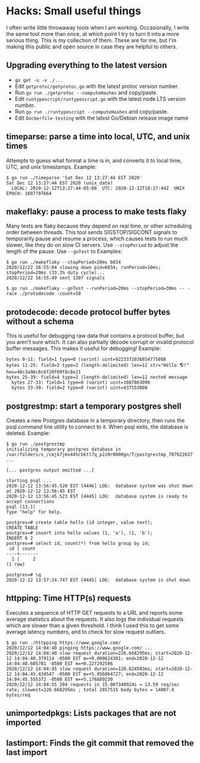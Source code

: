 # Hacks: Small useful things

I often write little throwaway tools when I am working. Occasionally, I write the same tool more than once, at which point I try to turn it into a more serious thing. This is my collection of them. These are for me, but I'm making this public and open source in case they are helpful to others.

## Upgrading everything to the latest version

* `go get -u -v ./...`
* Edit `getprotoc/getprotoc.go` with the latest protoc version number.
* Run `go run ./getprotoc --computeHashes` and copy/paste.
* Edit `runtypescript/runtypescript.go` with the latest node LTS version number.
* Run `go run ./runtypescript --computeHashes` and copy/paste.
* Edit `Dockerfile-testing` with the latest Go/Debian release image name


## timeparse: parse a time into local, UTC, and unix times

Attempts to guess what format a time is in, and converts it to local time, UTC, and unix timestamps. Example:

```
$ go run ./timeparse 'Sat Dec 12 13:27:44 EST 2020'
Sat Dec 12 13:27:44 EST 2020 (unix_date)
  LOCAL: 2020-12-12T13:27:44-05:00  UTC: 2020-12-12T18:27:44Z  UNIX EPOCH: 1607797664
```


## makeflaky: pause a process to make tests flaky

Many tests are flaky because they depend on real time, or other scheduling order between threads. This tool sends SIGSTOP/SIGCONT signals to temporarily pause and resume a process, which causes tests to run much slower, like they do on slow CI servers. Use `--stopPeriod` to adjust the length of the pause. Use `--goTest` to Examples:

```
$ go run ./makeflaky --stopPeriod=20ms 6034
2020/12/22 16:55:04 slowing down pid=6034; runPeriod=10ms; stopPeriod=20ms (33.3% duty cycle)...
2020/12/22 16:55:49 sent 1307 signals

$ go run ./makeflaky --goTest --runPeriod=20ms --stopPeriod=30ms -- -race ./protodecode -count=50
```


## protodecode: decode protocol buffer bytes without a schema

This is useful for debugging raw data that contains a protocol buffer, but you aren't sure which. It can also partially decode corrupt or invalid protocol buffer messages. This makes it useful for debugging! Example:

```$ go run ./protodecode --nested=4 out
bytes 0-11: field=1 type=0 (varint) uint=9223372036854775808
bytes 11-25: field=2 type=2 (length-delimited) len=12 str="Héllo 🌎!" hex=48c3a96c6c6f20f09f8c8e21
bytes 25-39: field=4 type=2 (length-delimited) len=12 nested message
  bytes 27-33: field=1 type=0 (varint) uint=1607863096
  bytes 33-39: field=2 type=0 (varint) uint=437553000
```


## postgrestmp: start a temporary postgres shell

Creates a new Postgres database in a temporary directory, then runs the psql command line utility to connect to it. When psql exits, the database is deleted. Example:

```
$ go run ./postgrestmp 
initializing temporary postgres database in /var/folders/s_/cmjk7jmx445cbktl7q_p2z0r0000gn/T/postgrestmp_707622637 ...

[... postgres output omitted ...]

starting psql ...
2020-12-12 13:56:45.520 EST [4446] LOG:  database system was shut down at 2020-12-12 13:56:45 EST
2020-12-12 13:56:45.523 EST [4445] LOG:  database system is ready to accept connections
psql (13.1)
Type "help" for help.

postgres=# create table hello (id integer, value text);
CREATE TABLE
postgres=# insert into hello values (1, 'a'), (1, 'b');
INSERT 0 2
postgres=# select id, count(*) from hello group by id;
 id | count 
----+-------
  1 |     2
(1 row)

postgres=# \q
2020-12-12 13:57:24.747 EST [4445] LOG:  database system is shut down
```

## httpping: Time HTTP(s) requests

Executes a sequence of HTTP GET requests to a URL and reports some average statistics about the requests. It also logs the individual requests which are slower than a given threshold. I think I used this to get some average latency numbers, and to check for slow request outliers.

```
$ go run ./httpping https://www.google.com/
2020/12/12 14:04:40 pinging https://www.google.com/ ...
2020/12/12 14:04:40 slow request duration=226.668295ms; start=2020-12-12 14:04:40.379114 -0500 EST m=+0.000624301; end=2020-12-12 14:04:40.605781 -0500 EST m=+0.227292596
2020/12/12 14:04:45 slow request duration=120.824503ms; start=2020-12-12 14:04:45.434547 -0500 EST m=+5.056064727; end=2020-12-12 14:04:45.555372 -0500 EST m=+5.176889230
2020/12/12 14:04:55 204 requests in 15.007340924s = 13.59 req/sec rate; slowest=226.668295ms ; total 2857515 body bytes = 14007.4 bytes/req
```

## unimportedpkgs: Lists packages that are not imported

## lastimport: Finds the git commit that removed the last import
